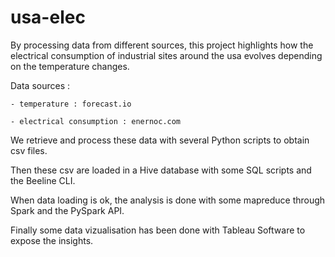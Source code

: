 # usa-elec

By processing data from different sources, this project highlights how the electrical consumption of industrial sites around the usa evolves depending on the temperature changes.

Data sources :

	- temperature : forecast.io
	
	- electrical consumption : enernoc.com
	
We retrieve and process these data with several Python scripts to obtain csv files.

Then these csv are loaded in a Hive database with some SQL scripts and the Beeline CLI.


When data loading is ok, the analysis is done with some mapreduce through Spark and the PySpark API.

Finally some data vizualisation has been done with Tableau Software to expose the insights.
